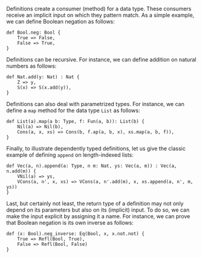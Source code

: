 Definitions create a consumer (method) for a data type.
These consumers receive an implicit input on which they pattern match.
As a simple example, we can define Boolean negation as follows:

```xfn
def Bool.neg: Bool {
    True => False,
    False => True,
}

```

Definitions can be recursive.
For instance, we can define addition on natural numbers as follows:

```xfn
def Nat.add(y: Nat) : Nat {
    Z => y,
    S(x) => S(x.add(y)),
}
```

Definitions can also deal with parametrized types.
For instance, we can define a `map` method for the data type `List` as follows:

```xfn
def List(a).map(a b: Type, f: Fun(a, b)): List(b) {
    Nil(a) => Nil(b),
    Cons(a, x, xs) => Cons(b, f.ap(a, b, x), xs.map(a, b, f)),
}
```

Finally, to illustrate dependently typed definitions, let us give the classic example of defining `append` on length-indexed lists:

```xfn
def Vec(a, n).append(a: Type, n m: Nat, ys: Vec(a, m)) : Vec(a, n.add(m)) {
    VNil(a) => ys,
    VCons(a, n', x, xs) => VCons(a, n'.add(m), x, xs.append(a, n', m, ys))
}
```

Last, but certainly not least, the return type of a definition may not only depend on its parameters but also on its (implicit) input.
To do so, we can make the input explicit by assigning it a name.
For instance, we can prove that Boolean negation is its own inverse as follows:

```xfn
def (x: Bool).neg_inverse: Eq(Bool, x, x.not.not) {
    True => Refl(Bool, True),
    False => Refl(Bool, False)
}
```
